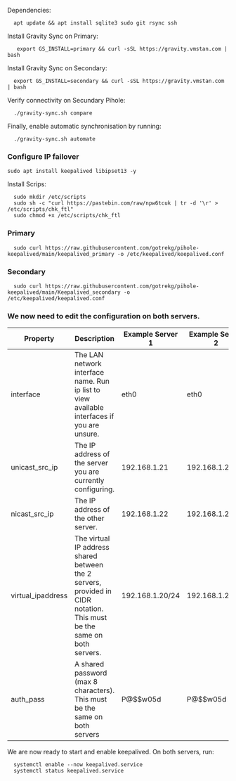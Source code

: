 

Dependencies:

      apt update && apt install sqlite3 sudo git rsync ssh



Install Gravity Sync on Primary:

       export GS_INSTALL=primary && curl -sSL https://gravity.vmstan.com | bash

Install Gravity Sync on Secondary: 

      export GS_INSTALL=secondary && curl -sSL https://gravity.vmstan.com | bash 


Verify connectivity on Secundary Pihole:     

      ./gravity-sync.sh compare

Finally, enable automatic synchronisation by running:

      ./gravity-sync.sh automate



### Configure IP failover


    sudo apt install keepalived libipset13 -y

Install Scrips:

      sudo mkdir /etc/scripts
      sudo sh -c "curl https://pastebin.com/raw/npw6tcuk | tr -d '\r' > /etc/scripts/chk_ftl"
      sudo chmod +x /etc/scripts/chk_ftl

### Primary 

      sudo curl https://raw.githubusercontent.com/gotrekg/pihole-keepalived/main/keepalived_primary -o /etc/keepalived/keepalived.conf

### Secondary 

      sudo curl https://raw.githubusercontent.com/gotrekg/pihole-keepalived/main/Keepalived_secondary -o /etc/keepalived/keepalived.conf


### We now need to edit the configuration on both servers.


|      Property        | Description                                                 | Example Server 1| Example Server 2|
|----------------------|-------------------------------------------------------------|-----------------|-----------------|
| interface  | The LAN network interface name. Run ip list to view available interfaces if you are unsure.   | eth0            |         eth0   |
| unicast_src_ip  | The IP address of the server you are currently configuring.   | 192.168.1.21             |      192.168.1.22            |
| nicast_src_ip  | The IP address of the other server.   |         192.168.1.22         |       192.168.1.22        |                   
| virtual_ipaddress    | The virtual IP address shared between the 2 servers, provided in CIDR notation. This must be the same on both servers.   |     192.168.1.20/24     |        192.168.1.20/24        |
| auth_pass  | A shared password (max 8 characters). This must be the same on both servers   |       P@$$w05d       |        P@$$w05d       |



We are now ready to start and enable keepalived. On both servers, run:

      systemctl enable --now keepalived.service
      systemctl status keepalived.service
